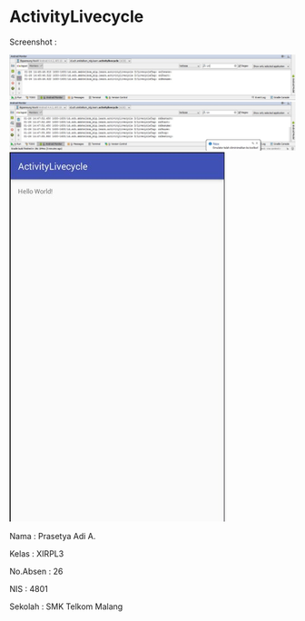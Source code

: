 # ActivityLivecycle


Screenshot : 

![](https://github.com/Isolasim4n/ActivityLivecycle/blob/master/AL-1.JPG)
![](https://github.com/Isolasim4n/ActivityLivecycle/blob/master/AL-2.JPG)
![](https://github.com/Isolasim4n/ActivityLivecycle/blob/master/AL-3.JPG)


Nama      : Prasetya Adi A.  

Kelas     : XIRPL3 

No.Absen  : 26

NIS       : 4801

Sekolah   : SMK Telkom Malang
